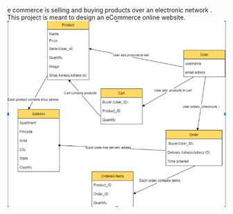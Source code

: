 
 e commerce is selling and buying products over an electronic network . This project is meant to design an eCommerce online website. 
![alt text](https://github.com/Asha-Harihara/e-commerce-application/blob/main/08.07.2022_14.36.35_REC.png)
